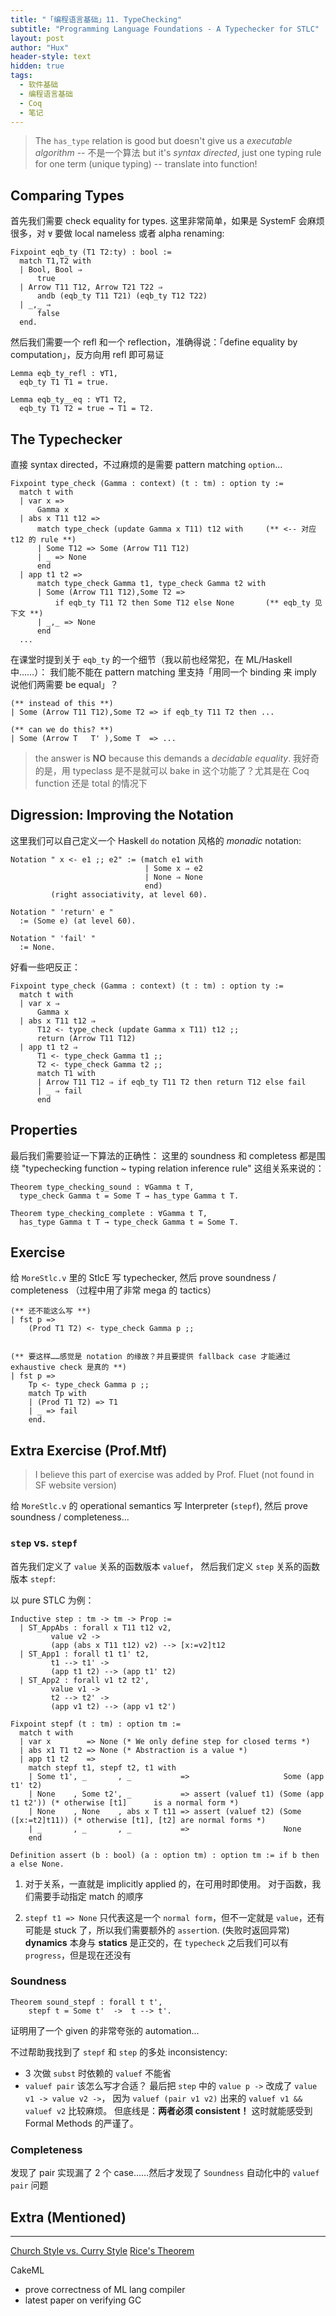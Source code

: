 ```yaml
---
title: "「编程语言基础」11. TypeChecking"
subtitle: "Programming Language Foundations - A Typechecker for STLC"
layout: post
author: "Hux"
header-style: text
hidden: true
tags:
  - 软件基础
  - 编程语言基础
  - Coq
  - 笔记
---
```


> The `has_type` relation is good but doesn't give us a _executable algorithm_ -- 不是一个算法
> but it's _syntax directed_, just one typing rule for one term (unique typing) -- translate into function!


Comparing Types
---------------

首先我们需要 check equality for types.
这里非常简单，如果是 SystemF 会麻烦很多，对 `∀` 要做 local nameless 或者 alpha renaming:

```coq
Fixpoint eqb_ty (T1 T2:ty) : bool :=
  match T1,T2 with
  | Bool, Bool ⇒
      true
  | Arrow T11 T12, Arrow T21 T22 ⇒
      andb (eqb_ty T11 T21) (eqb_ty T12 T22)
  | _,_ ⇒
      false
  end.
```

然后我们需要一个 refl 和一个 reflection，准确得说：「define equality by computation」，反方向用 refl 即可易证

```coq
Lemma eqb_ty_refl : ∀T1,
  eqb_ty T1 T1 = true.

Lemma eqb_ty__eq : ∀T1 T2,
  eqb_ty T1 T2 = true → T1 = T2.
```



The Typechecker
---------------

直接 syntax directed，不过麻烦的是需要 pattern matching `option`...

```coq
Fixpoint type_check (Gamma : context) (t : tm) : option ty :=
  match t with
  | var x =>
      Gamma x
  | abs x T11 t12 =>
      match type_check (update Gamma x T11) t12 with     (** <-- 对应 t12 的 rule **)
      | Some T12 => Some (Arrow T11 T12)                 
      | _ => None
      end
  | app t1 t2 =>
      match type_check Gamma t1, type_check Gamma t2 with
      | Some (Arrow T11 T12),Some T2 =>
          if eqb_ty T11 T2 then Some T12 else None       (** eqb_ty 见下文 **)
      | _,_ => None
      end
  ...
```

在课堂时提到关于 `eqb_ty` 的一个细节（我以前也经常犯，在 ML/Haskell 中……）：
我们能不能在 pattern matching 里支持「用同一个 binding 来 imply 说他们两需要 be equal」？

```coq
(** instead of this **)
| Some (Arrow T11 T12),Some T2 => if eqb_ty T11 T2 then ...

(** can we do this? **)
| Some (Arrow T   T' ),Some T  => ...
```

> the answer is __NO__ because this demands a _decidable equality_. 
> 我好奇的是，用 typeclass 是不是就可以 bake in 这个功能了？尤其是在 Coq function 还是 total 的情况下






Digression: Improving the Notation
----------------------------------

这里我们可以自己定义一个 Haskell `do` notation 风格的 _monadic_ notation:

```coq
Notation " x <- e1 ;; e2" := (match e1 with
                              | Some x ⇒ e2
                              | None ⇒ None
                              end)
         (right associativity, at level 60).

Notation " 'return' e "
  := (Some e) (at level 60).

Notation " 'fail' "
  := None.
```

好看一些吧反正：

```coq
Fixpoint type_check (Gamma : context) (t : tm) : option ty :=
  match t with
  | var x ⇒
      Gamma x 
  | abs x T11 t12 ⇒
      T12 <- type_check (update Gamma x T11) t12 ;;
      return (Arrow T11 T12)
  | app t1 t2 ⇒
      T1 <- type_check Gamma t1 ;;
      T2 <- type_check Gamma t2 ;;
      match T1 with 
      | Arrow T11 T12 ⇒ if eqb_ty T11 T2 then return T12 else fail
      | _ ⇒ fail
      end
```


Properties
----------

最后我们需要验证一下算法的正确性：
这里的 soundness 和 completess 都是围绕 "typechecking function ~ typing relation inference rule" 这组关系来说的：

```coq
Theorem type_checking_sound : ∀Gamma t T,
  type_check Gamma t = Some T → has_type Gamma t T.

Theorem type_checking_complete : ∀Gamma t T,
  has_type Gamma t T → type_check Gamma t = Some T.

```



Exercise
--------

给 `MoreStlc.v` 里的 StlcE 写 typechecker, 然后 prove soundness / completeness （过程中用了非常 mega 的 tactics）

```coq
(** 还不能这么写 **)
| fst p =>
    (Prod T1 T2) <- type_check Gamma p ;;


(** 要这样……感觉是 notation 的缘故？并且要提供 fallback case 才能通过 exhaustive check 是真的 **)
| fst p =>
    Tp <- type_check Gamma p ;;
    match Tp with
    | (Prod T1 T2) => T1
    | _ => fail
    end.
```


Extra Exercise (Prof.Mtf)
-------------------------

> I believe this part of exercise was added by Prof. Fluet (not found in SF website version)

给 `MoreStlc.v` 的 operational semantics 写 Interpreter (`stepf`), 然后 prove soundness / completeness... 


### `step` vs. `stepf` 

首先我们定义了 `value` 关系的函数版本 `valuef`，
然后我们定义 `step` 关系的函数版本 `stepf`:

以 pure STLC 为例：

```coq
Inductive step : tm -> tm -> Prop :=
  | ST_AppAbs : forall x T11 t12 v2,
         value v2 ->
         (app (abs x T11 t12) v2) --> [x:=v2]t12
  | ST_App1 : forall t1 t1' t2,
         t1 --> t1' ->
         (app t1 t2) --> (app t1' t2)
  | ST_App2 : forall v1 t2 t2',
         value v1 ->
         t2 --> t2' ->
         (app v1 t2) --> (app v1 t2')
```
```coq
Fixpoint stepf (t : tm) : option tm :=
  match t with
  | var x        => None (* We only define step for closed terms *)
  | abs x1 T1 t2 => None (* Abstraction is a value *)
  | app t1 t2    =>
    match stepf t1, stepf t2, t1 with
    | Some t1', _       , _           =>                     Some (app t1' t2)
    | None    , Some t2', _           => assert (valuef t1) (Some (app t1 t2')) (* otherwise [t1]      is a normal form *)
    | None    , None    , abs x T t11 => assert (valuef t2) (Some ([x:=t2]t11)) (* otherwise [t1], [t2] are normal forms *)
    | _       , _       , _           =>                     None
    end

Definition assert (b : bool) (a : option tm) : option tm := if b then a else None.
```

1. 对于关系，一直就是 implicitly applied 的，在可用时即使用。
   对于函数，我们需要手动指定 match 的顺序

2. `stepf t1 => None` 只代表这是一个 `normal form`，但不一定就是 `value`，还有可能是 stuck 了，所以我们需要额外的 `assert`ion. (失败时返回异常)
   __dynamics__ 本身与 __statics__ 是正交的，在 `typecheck` 之后我们可以有 `progress`，但是现在还没有



### Soundness

```coq
Theorem sound_stepf : forall t t',
    stepf t = Some t'  ->  t --> t'.
```

证明用了一个 given 的非常夸张的 automation...

不过帮助我找到了 `stepf` 和 `step` 的多处 inconsistency: 
- 3 次做 `subst` 时依赖的 `valuef` 不能省
- `valuef pair` 该怎么写才合适？
  最后把 `step` 中的 `value p ->` 改成了 `value v1 -> value v2 ->`，
  因为 `valuef (pair v1 v2)` 出来的 `valuef v1 && valuef v2` 比较麻烦。
  但底线是：__两者必须 consistent！__ 这时就能感受到 Formal Methods 的严谨了。


### Completeness

发现了 pair 实现漏了 2 个 case……然后才发现了 `Soundness` 自动化中的 `valuef pair` 问题



Extra (Mentioned)
-----------------
-----

[Church Style vs. Curry Style](https://lispcast.com/church-vs-curry-types/)
[Rice's Theorem](https://en.wikipedia.org/wiki/Rice%27s_theorem)

CakeML 
- prove correctness of ML lang compiler
- latest paper on verifying GC
